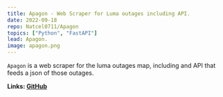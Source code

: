 ```yaml
---
title: Apagon - Web Scraper for Luma outages including API.
date: 2022-09-18
repo: Natcel0711/Apagon
topics: ["Python", "FastAPI"]
lead: Apagon.
image: apagon.png
---
```


`Apagon` is a web scraper for the luma outages map, including and API that feeds a json of those outages.

**Links: [GitHub](https://github.com/Natcel0711/Apagon)**
